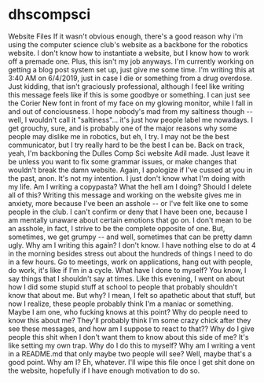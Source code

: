 # dhscompsci
Website Files
If it wasn't obvious enough, there's a good reason why i'm using the computer science club's website as a backbone for the robotics website.
I don't know how to instantiate a website, but I know how to work off a premade one. Plus, this isn't my job anyways.
I'm currently working on getting a blog post system set up, just give me some time. I'm writing this at 3:40 AM on 6/4/2019, just in case I die or something from a drug overdose.
Just kidding, that isn't graciously professional, although I feel like writing this message feels like if this is some goodbye or something. I can just see the Corier New font in front of my face on my glowing monitor, while I fall in and out of conciousness. I hope nobody's mad from my saltiness though -- well, I wouldn't call it "saltiness"... it's just how people label me nowadays. I get grouchy, sure, and is probably one of the major reasons why some people may dislike me in robotics, but eh, I try. I may not be the best communicator, but I try really hard to be the best I can be.
Back on track, yeah, I'm backboning the Dulles Comp Sci website Adil made. Just leave it be unless you want to fix some grammar issues, or make changes that wouldn't break the damn website.
Again, I apologize if I've cussed at you in the past, anon. It's not my intention. I just don't know what I'm doing with my life. Am I writing a copypasta? What the hell am I doing? Should I delete all of this?
Writing this message and working on the website gives me in anxiety, more because I've been an asshole -- or I've felt like one to some people in the club. I can't confirm or deny that I have been one, because I am mentally unaware about certain emotions that go on. I don't mean to be an asshole, in fact, I strive to be the complete opposite of one. But, sometimes, we get grumpy -- and well, sometimes that can be pretty damn ugly.
Why am I writing this again? I don't know. I have nothing else to do at 4 in the morning besides stress out about the hundreds of things I need to do in a few hours. Go to meetings, work on applications, hang out with people, do work, it's like if I'm in a cycle. What have I done to myself?
You know, I say things that I shouldn't say at times. Like this evening, I went on about how I did some stupid stuff at school to people that probably shouldn't know that about me. But why? I mean, I felt so apathetic about that stuff, but now I realize, these people probably think I'm a maniac or something. Maybe I am one, who fucking knows at this point? Why do people need to know this about me? They'll probably think I'm some crazy chick after they see these messages, and how am I suppose to react to that?? Why do I give people this shit when I don't want them to know about this side of me? It's like setting my own trap. Why do I do this to myself?
Why am I writing a vent in a README.md that only maybe two people will see? Well, maybe that's a good point. Why am I?
Eh, whatever. I'll wipe this file once I get shit done on the website, hopefully if I have enough motivation to do so. 

